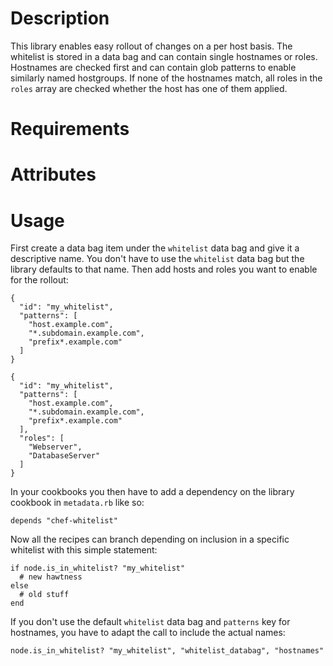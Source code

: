 Description
===========

This library enables easy rollout of changes on a per host basis. The
whitelist is stored in a data bag and can contain single hostnames or roles.
Hostnames are checked first and can contain glob patterns to enable similarly
named hostgroups. If none of the hostnames match, all roles in the `roles`
array are checked whether the host has one of them applied.

Requirements
============

Attributes
==========

Usage
=====

First create a data bag item under the `whitelist` data bag and give it a
descriptive name. You don't have to use the `whitelist` data bag but the
library defaults to that name. Then add hosts and roles you want to enable for
the rollout:

```
{
  "id": "my_whitelist",
  "patterns": [
    "host.example.com",
    "*.subdomain.example.com",
    "prefix*.example.com"
  ]
}

{
  "id": "my_whitelist",
  "patterns": [
    "host.example.com",
    "*.subdomain.example.com",
    "prefix*.example.com"
  ],
  "roles": [
    "Webserver",
    "DatabaseServer"
  ]
}
```

In your cookbooks you then have to add a dependency on the library cookbook in
`metadata.rb` like so:

```
depends "chef-whitelist"
```

Now all the recipes can branch depending on inclusion in a specific whitelist
with this simple statement:

```
if node.is_in_whitelist? "my_whitelist"
  # new hawtness
else
  # old stuff
end
```

If you don't use the default `whitelist` data bag and `patterns` key for
hostnames, you have to adapt the call to include the actual names:

```
node.is_in_whitelist? "my_whitelist", "whitelist_databag", "hostnames"
```

